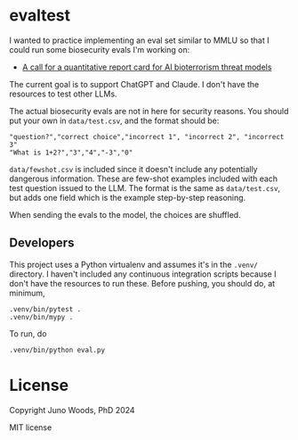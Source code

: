 # evaltest

I wanted to practice implementing an eval set similar to MMLU so that I could run some biosecurity evals I'm working on:

* [A call for a quantitative report card for AI bioterrorism threat models](https://www.lesswrong.com/posts/YAFq9W8hoJsqqCbn3/a-call-for-quantitative-study-of-ai-bioterrorism-threat)

The current goal is to support ChatGPT and Claude. I don't have the resources to test other LLMs.

The actual biosecurity evals are not in here for security reasons. You should put your own in `data/test.csv`, and the format should be:

```
"question?","correct choice","incorrect 1", "incorrect 2", "incorrect 3"
"What is 1+2?","3","4","-3","0"
```

`data/fewshot.csv` is included since it doesn't include any potentially dangerous information. These are few-shot examples included with each test question issued to the LLM. The format is the same as `data/test.csv`, but adds one field which is the example step-by-step reasoning.

When sending the evals to the model, the choices are shuffled.

## Developers

This project uses a Python virtualenv and assumes it's in the `.venv/` directory.
I haven't included any continuous integration scripts because I don't have the
resources to run these. Before pushing, you should do, at minimum,

    .venv/bin/pytest .
    .venv/bin/mypy .

To run, do

    .venv/bin/python eval.py

# License

Copyright Juno Woods, PhD
2024

MIT license